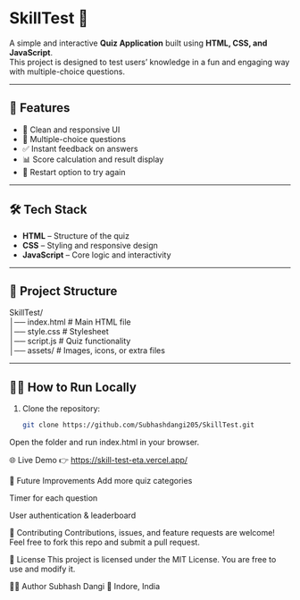 # SkillTest 🎯  
A simple and interactive **Quiz Application** built using **HTML, CSS, and JavaScript**.  
This project is designed to test users’ knowledge in a fun and engaging way with multiple-choice questions.  

---

## 🚀 Features
- 🎨 Clean and responsive UI  
- 📑 Multiple-choice questions  
- ✅ Instant feedback on answers  
- 📊 Score calculation and result display  
- 🔄 Restart option to try again  

---

## 🛠️ Tech Stack
- **HTML** – Structure of the quiz  
- **CSS** – Styling and responsive design  
- **JavaScript** – Core logic and interactivity  

---

## 📂 Project Structure
SkillTest/<br>
│── index.html # Main HTML file<br>
│── style.css # Stylesheet <br>
│── script.js # Quiz functionality<br>
│── assets/ # Images, icons, or extra files



 

---

## 🏃‍♂️ How to Run Locally
1. Clone the repository:  
   ```bash
   git clone https://github.com/Subhashdangi205/SkillTest.git
Open the folder and run index.html in your browser.

🌐 Live Demo 
👉 https://skill-test-eta.vercel.app/

📌 Future Improvements
Add more quiz categories

Timer for each question

User authentication & leaderboard

🤝 Contributing
Contributions, issues, and feature requests are welcome!
Feel free to fork this repo and submit a pull request.

📝 License
This project is licensed under the MIT License.
You are free to use and modify it.

👨‍💻 Author
Subhash Dangi
📍 Indore, India
